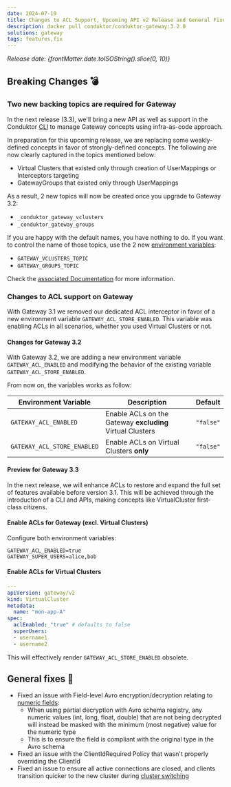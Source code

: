 ```yaml
---
date: 2024-07-19
title: Changes to ACL Support, Upcoming API v2 Release and General Fixes
description: docker pull conduktor/conduktor-gateway:3.2.0
solutions: gateway
tags: features,fix
---
```


*Release date: {frontMatter.date.toISOString().slice(0, 10)}*

## Breaking Changes 💣
### Two new backing topics are required for Gateway
In the next release (3.3), we'll bring a new API as well as support in the Conduktor [CLI](https://docs.conduktor.io/platform/reference/cli-reference/) to manage Gateway concepts using infra-as-code approach.  

In preparation for this upcoming release, we are replacing some weakly-defined concepts in favor of strongly-defined concepts. The following are now clearly captured in the topics mentioned below:
- Virtual Clusters that existed only through creation of UserMappings or Interceptors targeting
- GatewayGroups that existed only through UserMappings

As a result, 2 new topics will now be created once you upgrade to Gateway 3.2:
 -  `_conduktor_gateway_vclusters`
 -  `_conduktor_gateway_groups`

If you are happy with the default names, you have nothing to do. If you want to control the name of those topics, use the 2 new [environment variables](https://docs.conduktor.io/gateway/configuration/env-variables/#topics-names):
 - `GATEWAY_VCLUSTERS_TOPIC` 
 - `GATEWAY_GROUPS_TOPIC`

Check the [associated Documentation](https://docs.conduktor.io/gateway/configuration/env-variables/#topics-names) for more information.

### Changes to ACL support on Gateway
With Gateway 3.1 we removed our dedicated ACL interceptor in favor of a new environment variable `GATEWAY_ACL_STORE_ENABLED`. This variable was enabling ACLs in all scenarios, whether you used Virtual Clusters or not.

#### Changes for Gateway 3.2
With Gateway 3.2, we are adding a new environment variable `GATEWAY_ACL_ENABLED` and modifying the behavior of the existing variable `GATEWAY_ACL_STORE_ENABLED`.  

From now on, the variables works as follow:

| Environment Variable        | Description                                               | Default   |
|-----------------------------|-----------------------------------------------------------|-----------|
| `GATEWAY_ACL_ENABLED`       | Enable ACLs on the Gateway **excluding** Virtual Clusters | `"false"` |
| `GATEWAY_ACL_STORE_ENABLED` | Enable ACLs on Virtual Clusters **only**                  | `"false"` |


#### Preview for Gateway 3.3
In the next release, we will enhance ACLs to restore and expand the full set of features available before version 3.1. This will be achieved through the introduction of a CLI and APIs, making concepts like VirtualCluster first-class citizens.

#### Enable ACLs for Gateway (excl. Virtual Clusters)
Configure both environment variables:
````shell
GATEWAY_ACL_ENABLED=true
GATEWAY_SUPER_USERS=alice,bob
````

#### Enable ACLs for Virtual Clusters
````yaml
---
apiVersion: gateway/v2
kind: VirtualCluster
metadata:
  name: "mon-app-A"
spec:
  aclEnabled: "true" # defaults to false
  superUsers:
  - username1
  - username2
````
This will effectively render `GATEWAY_ACL_STORE_ENABLED` obsolete.


## General fixes 🔨

- Fixed an issue with Field-level Avro encryption/decryption relating to [numeric fields](https://docs.conduktor.io/gateway/interceptors/data-security/encryption/encryption-faq/#how-does-encryption-work-with-avro-json-schema-and-protocol-buffers-records):
  - When using partial decryption with Avro schema registry, any numeric values (int, long, float, double) that are not being decrypted will instead be masked with the minimum (most negative) value for the numeric type
  - This is to ensure the field is compliant with the original type in the Avro schema
- Fixed an issue with the ClientIdRequired Policy that wasn't properly overriding the ClientId
- Fixed an issue to ensure all active connections are closed, and clients transition quicker to the new cluster during [cluster switching](https://docs.conduktor.io/gateway/demos/ops/cluster-switching/)
